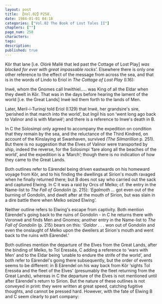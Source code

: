 ```yaml
---
layout: post
title: 【Vol.02】P258.
date: 1984-01-01 04:18
categories: ["Vol.02 The Book of Lost Tales II"]
chapters: [""]
page_num: 258
characters: 
tags: 
description: 
published: true
---
```


<p style="text-indent: 0;">
Kôr that lane [i.e. Olórë Mallë that led past the Cottage of Lost Play] <I>was blocked for ever with great impassable rocks'. </I>Elsewhere there is only one other reference to the effect of the message from across the sea, and that is in the words of Lindo to Eriol in <I>The Cottage of Lost Play </I>(I.16):
</p>

Inwë, whom the Gnomes call Inwithiel..... was King of all the Eldar when they dwelt in Kôr. That was in the days before hearing the lament of the world [i.e. the Great Lands] Inwë led them forth to the lands of Men.

Later, Meril-i-Turinqi told Eriol (I.129) that Inwë, her grandsire's sire, ‘perished in that march into the world’, but Ingil his son ‘went long ago back to Valinor and is with Manwë’; and there is a reference to Inwe's death in B.

In C the Solosimpi only agreed to accompany the expedition on condition that they remain by the sea, and the reluctance of the Third Kindred, on account of the Kinslaying at Swanhaven, survived <I>(The Silmarillion </I>p. 251). But there is no suggestion that the Elves of Valinor were transported by ship, indeed the reverse, for the Solosimpi ‘fare along all the beaches of the world’, and the expedition is a ‘March’; though there is no indication of how they came to the Great Lands.

Both outlines refer to Eärendel being driven eastwards on his homeward voyage from Kôr, and to his finding the dwellings at Sirion's mouth ravaged when he finally returned there; but B does not say who carried out the sack and captured Elwing. In C it was a raid by Orcs of Melko; cf. the entry in the Name-list to <I>The Fall of Gondolin </I>(p. 215): <I>‘Egalmoth ... </I>got even out of the burning of Gondolin, and dwelt after at the mouth of Sirion, but was slain in a dire battle there when Melko seized Elwing’.

Neither outline refers to Elwing's escape from captivity. Both mention Eärendel's going back to the ruins of Gondolin - in C he returns there with Voronwë and finds Men and Gnomes; another entry in the Name-list to <I>The Fall of Gondolin </I>(p. 215) bears on this: <I>‘Galdor . . . </I>won out of Gondolin and even the onslaught of Melko upon the dwellers at Sirion's mouth and went back to the ruins with Eärendel.’

Both outlines mention the departure of the Elves from the Great Lands, after the binding of Melko, to Tol Eressëa, C adding a reference to ‘wars with Men’ and to the Eldar being ‘unable to endure the strife of the world’, and both refer to Eärendel's going there subsequently, but the order of events seems to be different: in B Eärendel on his way back from Kôr ‘sights Tol Eressëa and the fleet of the Elves' (presumably the fleet returning from the Great Lands), whereas in C the departure of the Elves is not mentioned until after Eärendel's return to Sirion. But the nature of these outlines is not conveyed in print: they were written at great speed, catching fugitive thoughts, and cannot be pressed hard. However, with the fate of Elwing B and C seem clearly to part company:

